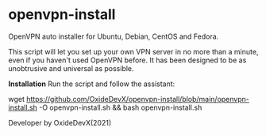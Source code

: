 # openvpn-install
OpenVPN auto installer for Ubuntu, Debian, CentOS and Fedora.

This script will let you set up your own VPN server in no more than a minute, even if you haven't used OpenVPN before. It has been designed to be as unobtrusive and universal as possible.

<b>Installation</b>
Run the script and follow the assistant:

wget https://github.com/OxideDevX/openvpn-install/blob/main/openvpn-install.sh -O openvpn-install.sh && bash openvpn-install.sh

Developer by OxideDevX(2021)

